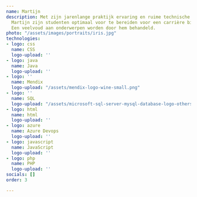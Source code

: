 ```yaml
---
name: Martijn
description: Met zijn jarenlange praktijk ervaring en ruime technische kennis weet
  Martijn zijn studenten optimaal voor te bereiden voor een carrière binnen de IT.
  Een veelvoud aan onderwerpen worden door hem behandeld.
photo: "/assets/images/portraits/iris.jpg"
technologies:
- logo: css
  name: CSS
  logo-upload: ''
- logo: java
  name: Java
  logo-upload: ''
- logo: ''
  name: Mendix
  logo-upload: "/assets/mendix-logo-wine-small.png"
- logo: ''
  name: SQL
  logo-upload: "/assets/microsoft-sql-server-mysql-database-logo-others-small.png"
- logo: html
  name: html
  logo-upload: ''
- logo: azure
  name: Azure Devops
  logo-upload: ''
- logo: javascript
  name: JavaScript
  logo-upload: ''
- logo: php
  name: PHP
  logo-upload: ''
socials: []
order: 3

---
```

